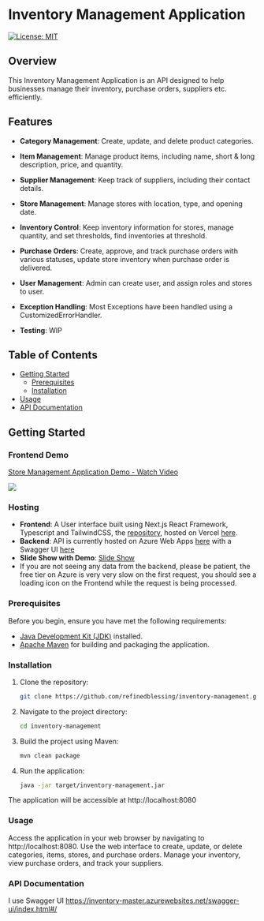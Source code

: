 # Inventory Management Application

[![License: MIT](https://img.shields.io/badge/License-MIT-blue.svg)](https://opensource.org/licenses/MIT)

## Overview

This Inventory Management Application is an API designed to help businesses manage their inventory, purchase orders, suppliers etc. efficiently.

## Features

- **Category Management**: Create, update, and delete product categories.

- **Item Management**: Manage product items, including name, short & long description, price, and quantity.

- **Supplier Management**: Keep track of suppliers, including their contact details.

- **Store Management**: Manage stores with location, type, and opening date.

- **Inventory Control**: Keep inventory information for stores, manage quantity, and set thresholds, find inventories at threshold.

- **Purchase Orders**: Create, approve, and track purchase orders with various statuses, update store inventory when purchase order is delivered.

- **User Management**: Admin can create user, and assign roles and stores to user.

- **Exception Handling**: Most Exceptions have been handled using a CustomizedErrorHandler.

- **Testing**: WIP


## Table of Contents

- [Getting Started](#getting-started)
    - [Prerequisites](#prerequisites)
    - [Installation](#installation)
- [Usage](#usage)
- [API Documentation](#api-documentation)

## Getting Started

### Frontend Demo
<div>
    <a href="https://www.loom.com/share/ad8dea3f2aed4a94aa1309d26b03f108">
      <p>Store Management Application Demo - Watch Video</p>
    </a>
    <a href="https://www.loom.com/share/ad8dea3f2aed4a94aa1309d26b03f108">
      <img style="max-width:300px;" src="https://cdn.loom.com/sessions/thumbnails/ad8dea3f2aed4a94aa1309d26b03f108-with-play.gif">
    </a>
  </div>

### Hosting

- **Frontend**: A User interface built using Next.js React Framework, Typescript and TailwindCSS, the [repository](https://github.com/refinedblessing/inventory-management-frontend), hosted on Vercel [here](https://inventory-management-frontend-liart.vercel.app).
- **Backend**: API is currently hosted on Azure Web Apps [here](https://inventory-master.azurewebsites.net) with a Swagger UI [here](https://inventory-master.azurewebsites.net/swagger-ui/index.html#/)
- **Slide Show with Demo**: [Slide Show](https://docs.google.com/presentation/d/1Vc1hM2kyANVdmAZTuNA76hEWBr4ssqfux1Mdr82QCc0/edit?usp=sharing)
- If you are not seeing any data from the backend, please be patient, the free tier on Azure is very very slow on the first request, you should see a loading icon on the Frontend while the request is being processed.

### Prerequisites

Before you begin, ensure you have met the following requirements:

- [Java Development Kit (JDK)](https://www.oracle.com/java/technologies/javase-downloads.html) installed.
- [Apache Maven](https://maven.apache.org/download.cgi) for building and packaging the application.

### Installation

1. Clone the repository:

   ```bash
   git clone https://github.com/refinedblessing/inventory-management.git

2. Navigate to the project directory:
    ```bash
    cd inventory-management
   
3. Build the project using Maven:
    ```bash
    mvn clean package
   
4. Run the application:
    ```bash
   java -jar target/inventory-management.jar

The application will be accessible at http://localhost:8080

### Usage
Access the application in your web browser by navigating to http://localhost:8080.
Use the web interface to create, update, or delete categories, items, stores, and purchase orders.
Manage your inventory, view purchase orders, and track your suppliers.

### API Documentation
I use Swagger UI https://inventory-master.azurewebsites.net/swagger-ui/index.html#/
